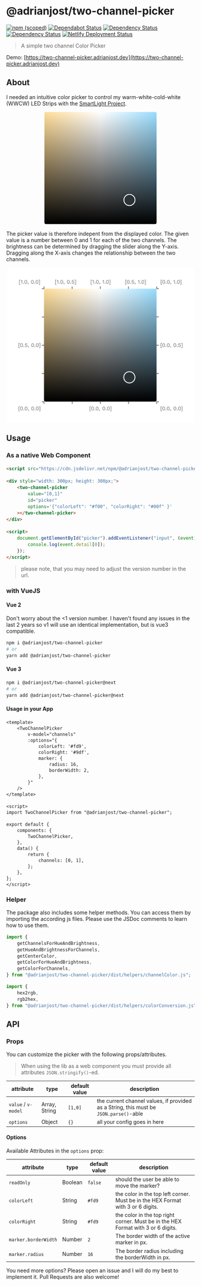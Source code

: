 # @adrianjost/two-channel-picker

[![npm (scoped)](https://img.shields.io/npm/v/@adrianjost/two-channel-picker?color=brightgreen)](https://www.npmjs.com/package/@adrianjost/two-channel-picker) [![Dependabot Status](https://api.dependabot.com/badges/status?host=github&repo=adrianjost/two-channel-picker)](https://dependabot.com) [![Dependency Status](https://david-dm.org/adrianjost/two-channel-picker.svg)](https://david-dm.org/adrianjost/two-channel-picker) [![Dependency Status](https://david-dm.org/adrianjost/two-channel-picker/dev-status.svg)](https://david-dm.org/adrianjost/two-channel-picker?type=dev) [![Netlify Deployment Status](https://api.netlify.com/api/v1/badges/cfdb9ce5-4577-4b02-9833-0bdbba1cbf35/deploy-status)](https://two-channel-picker.adrianjost.dev)

> A simple two channel Color Picker

Demo: [https://two-channel-picker.adrianjost.dev](https://two-channel-picker.adrianjost.dev)

## About

I needed an intuitive color picker to control my warm-white-cold-white (WWCW) LED Strips with the [SmartLight Project](https://github.com/adrianjost/SmartLight-Web-Client).

<p align="center">
  <img src="docs/img/screenshot.png" alt="two channel picker screenshot" width="300px">
</p>

The picker value is therefore indepent from the displayed color. The given value is a number between 0 and 1 for each of the two channels. The brightness can be determined by dragging the slider along the Y-axis. Dragging along the X-axis changes the relationship between the two channels.

<p align="center">
  <img src="docs/img/values.png" align="center" alt="two channel picker values" width="500px">
</p>

## Usage

### As a native Web Component

```html
<script src="https://cdn.jsdelivr.net/npm/@adrianjost/two-channel-picker@0.3.6/dist/wc/two-channel-picker.min.js"></script>

<div style="width: 300px; height: 300px;">
	<two-channel-picker
		value="[0,1]"
		id="picker"
		options='{"colorLeft": "#f00", "colorRight": "#00f" }'
	></two-channel-picker>
</div>

<script>
	document.getElementById("picker").addEventListener("input", (event) => {
		console.log(event.detail[0]);
	});
</script>
```

> please note, that you may need to adjust the version number in the url.

### with VueJS

#### Vue 2

Don't worry about the <1 version number. I haven't found any issues in the last 2 years so v1 will use an identical implementation, but is vue3 compatible.

```bash
npm i @adrianjost/two-channel-picker
# or
yarn add @adrianjost/two-channel-picker
```

#### Vue 3

```bash
npm i @adrianjost/two-channel-picker@next
# or
yarn add @adrianjost/two-channel-picker@next
```

#### Usage in your App

```vue
<template>
	<TwoChannelPicker
		v-model="channels"
		:options="{
			colorLeft: '#fd9',
			colorRight: '#9df',
			marker: {
				radius: 16,
				borderWidth: 2,
			},
		}"
	/>
</template>

<script>
import TwoChannelPicker from "@adrianjost/two-channel-picker";

export default {
	components: {
		TwoChannelPicker,
	},
	data() {
		return {
			channels: [0, 1],
		};
	},
};
</script>
```

### Helper

The package also includes some helper methods. You can access them by importing the according js files. Please use the JSDoc comments to learn how to use them.

```js
import {
	getChannelsForHueAndBrightness,
	getHueAndBrightnessForChannels,
	getCenterColor,
	getColorForHueAndBrightness,
	getColorForChannels,
} from "@adrianjost/two-channel-picker/dist/helpers/channelColor.js";
```

```js
import {
	hex2rgb,
	rgb2hex,
} from "@adrianjost/two-channel-picker/dist/helpers/colorConversion.js";
```

## API

### Props

You can customize the picker with the following props/attributes.

> When using the lib as a web component you must provide all attributes `JSON.stringify()`-ed.

| attribute | type | default value | description |
| --- | --- | --- | --- |
| `value` / `v-model` | Array, String | `[1,0]` | the current channel values, if provided as a String, this must be `JSON.parse()`-able |
| `options` | Object | `{}` | all your config goes in here |

#### Options

Available Attributes in the `options` prop:

| attribute | type | default value | description |
| --- | --- | --- | --- |
| `readOnly` | Boolean | `false` | should the user be able to move the marker? |
| `colorLeft` | String | `#fd9` | the color in the top left corner. Must be in the HEX Format with 3 or 6 digits. |
| `colorRight` | String | `#fd9` | the color in the top right corner. Must be in the HEX Format with 3 or 6 digits. |
| `marker.borderWidth` | Number | `2` | The border width of the active marker in px. |
| `marker.radius` | Number | `16` | The border radius including the borderWidth in px. |

You need more options? Please open an issue and I will do my best to implement it. Pull Requests are also welcome!
